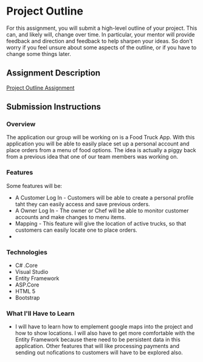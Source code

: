 # Project Outline
For this assignment, you will submit a high-level outline of your project. This can, and likely will, change over time. In particular, your mentor will provide feedback and direction and feedback to help sharpen your ideas. So don't worry if you feel unsure about some aspects of the outline, or if you have to change some things later.

## Assignment Description
[Project Outline Assignment](https://education.launchcode.org/liftoff/assignments/project-outline/)

## Submission Instructions

### Overview
The application our group will be working on is a Food Truck App. With this application you will be able 
to easily place set up a personal account and place orders from a menu of food options. The idea is actually
a piggy back from a previous idea that one of our team members was working on.
### Features
Some features will be:
- A Customer Log In - Customers will be able to create a personal profile taht they can easily access
  and save previous orders.
- A Owner Log In - The owner or Chef will be able to monitor customer accounts and make changes to menu items.
- Mapping - This feature will give the location of active trucks, so that customers can easily locate 
  one to place orders.
- 
### Technologies
- C# .Core
- Visual Studio
- Entity Framework
- ASP.Core
- HTML 5
- Bootstrap

### What I'll Have to Learn
- I will have to learn how to emplement google maps into the project and how to show locations.
  I will also have to get more comfortable with the Entity Framework because there need to be persistent data 
  in this application. Other features that will like processing payments and sending out nofications to customers
  will have to be explored also.
